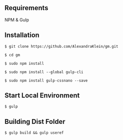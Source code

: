 ## Requirements

NPM & Gulp

## Installation

`$ git clone https://github.com/AlexandraKlein/gm.git`

`$ cd gm`

`$ sudo npm install`

`$ sudo npm install --global gulp-cli`

`$ sudo npm install gulp-cssnano --save`

## Start Local Environment

`$ gulp`


## Building Dist Folder

`$ gulp build && gulp useref`